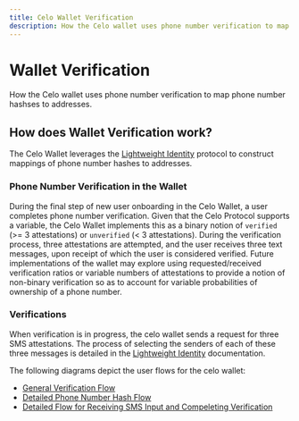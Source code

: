```yaml
---
title: Celo Wallet Verification
description: How the Celo wallet uses phone number verification to map phone number hashses to addresses.
---
```


# Wallet Verification

How the Celo wallet uses phone number verification to map phone number hashses to addresses.

## How does Wallet Verification work?

The Celo Wallet leverages the [Lightweight Identity](../../protocol/identity/) protocol to construct mappings of phone number hashes to addresses.

### Phone Number Verification in the Wallet

During the final step of new user onboarding in the Celo Wallet, a user completes phone number verification. Given that the Celo Protocol supports a variable, the Celo Wallet implements this as a binary notion of `verified` \(&gt;= 3 attestations\) or `unverified` \(&lt; 3 attestations\). During the verification process, three attestations are attempted, and the user receives three text messages, upon receipt of which the user is considered verified. Future implementations of the wallet may explore using requested/received verification ratios or variable numbers of attestations to provide a notion of non-binary verification so as to account for variable probabilities of ownership of a phone number.

### Verifications

When verification is in progress, the celo wallet sends a request for three SMS attestations. The process of selecting the senders of each of these three messages is detailed in the [Lightweight Identity](../../protocol/identity/) documentation.

The following diagrams depict the user flows for the celo wallet:

- [General Verification Flow](https://storage.googleapis.com/celo-website/Verification%20Flow.jpg)
- [Detailed Phone Number Hash Flow](https://storage.googleapis.com/celo-website/Get%20Phone%20Number%20Hash%20Details%20Flow.jpg)
- [Detailed Flow for Receiving SMS Input and Compeleting Verification](https://storage.googleapis.com/celo-website/Wait%20SMS%20and%20Complete%20Attestation%20Flow%20(1).jpg)
